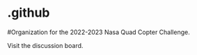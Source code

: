 # .github

#Organization for the 2022-2023 Nasa Quad Copter Challenge.

Visit the discussion board.

